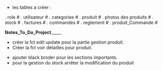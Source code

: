 
- les tables a créer :

. role                  #
. utilisateur           #
. categories            #
. produit               #
. photos des produits   #
. stock                 #
. factures              #
. commandes             #
. reglement             #
. produit_Commande      #


____________________________Notes_To_Do_Project_________________________________

- créer la fct edit update pour la partie gestion produit.
- Créer la fct voir détailles pour produit.

<!-- - le problème de supprimer une sortante dans la partie de gestion du stock. -->
- ajouter black broder pour les sections importants.
- pour la gestion du stock arrêter la modification du produit

